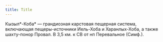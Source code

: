 ```yaml
---
title: Title
---
```


Кызыл*-Коба* — грандиозная карстовая пещерная система, включающая
пещеры-источники Иель-Хоба и Харанлых-Хоба, а также шахту-понор Провал. В 3,5
км. к СВ от нп Перевальное (Симф.).
